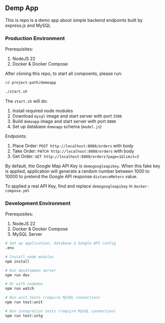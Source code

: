## Demp App

This is repo is a demo app about simple backend endpoints built by express.js and MySQL

### Production Environment

Prerequisites:

1. NodeJS 22
1. Docker & Docker Compose

After cloning this repo, to start all compoents, please run:

```sh
cd project-path/demoapp

./start.sh
```

The `start.sh` will do:

1. Install required node modules
1. Download `mysql` image and start server with port `3306`
1. Build `demoapp` image and start server with port `8080`
1. Set up database `demoapp` schema (`model.js`)

Endpoints:

1. Place Order: `POST http://localhost:8080/orders` with body
1. Take Order: `PATCH http://localhost:8080/orders` with body
1. Get Order: `GET http://localhost:8080/orders?page=1&limit=3`

By default, the Google Map API Key is `demogoogleapikey`. When this fake key is applied, application will generate a random number between 1000 to 10000 to pretend the Google API response `distanceMeters` value.

To applied a real API Key, find and replace `demogoogleapikey` in `docker-compose.yml`

### Development Environment

Prerequisites:

1. NodeJS 22
1. Docker & Docker Compose
1. MySQL Server

```sh
# Set up application, database & Google API config
.env
```

```sh
# Install node modules
npm install
```

```sh
# Run developmen server
npm run dev

# Or with nodemon
npm run watch
```

```sh
# Run unit tests (require MySQL connection)
npm run test:unit
```

```sh
# Run integration tests (require MySQL connection)
npm run test:intg
```
